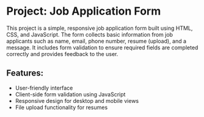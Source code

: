# Project: Job Application Form

This project is a simple, responsive job application form built using HTML, CSS, and JavaScript. The form collects basic information from job applicants such as name, email, phone number, resume (upload), and a message. It includes form validation to ensure required fields are completed correctly and provides feedback to the user.

## Features:

- User-friendly interface
- Client-side form validation using JavaScript
- Responsive design for desktop and mobile views
- File upload functionality for resumes

